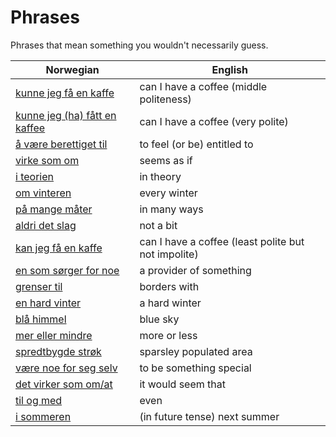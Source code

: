 # Phrases

Phrases that mean something you wouldn't necessarily guess.

| Norwegian | English |
| --- | --- |
| [kunne jeg få en kaffe](https://www.ordnett.no/search?language=no&phrase=kunne%20jeg%20få%20en%20kaffe) | can I have a coffee (middle politeness) |
| [kunne jeg (ha) fått en kaffee](https://www.ordnett.no/search?language=no&phrase=kunne%20jeg%20(ha)%20fått%20en%20kaffee) | can I have a coffee (very polite) |
| [å være berettiget til](https://www.ordnett.no/search?language=no&phrase=å%20være%20berettiget%20til) | to feel (or be) entitled to |
| [virke som om](https://www.ordnett.no/search?language=no&phrase=virke%20som%20om) | seems as if |
| [i teorien](https://www.ordnett.no/search?language=no&phrase=i%20teorien) | in theory |
| [om vinteren](https://www.ordnett.no/search?language=no&phrase=om%20vinteren) | every winter |
| [på mange måter](https://www.ordnett.no/search?language=no&phrase=på%20mange%20måter) | in many ways |
| [aldri det slag](https://www.ordnett.no/search?language=no&phrase=aldri%20det%20slag) | not a bit |
| [kan jeg få en kaffe](https://www.ordnett.no/search?language=no&phrase=kan%20jeg%20få%20en%20kaffe) | can I have a coffee (least polite but not impolite) |
| [en som sørger for noe](https://www.ordnett.no/search?language=no&phrase=en%20som%20sørger%20for%20noe) | a provider of something |
| [grenser til](https://www.ordnett.no/search?language=no&phrase=grenser%20til) | borders with |
| [en hard vinter](https://www.ordnett.no/search?language=no&phrase=en%20hard%20vinter) | a hard winter |
| [blå himmel](https://www.ordnett.no/search?language=no&phrase=blå%20himmel) | blue sky |
| [mer eller mindre](https://www.ordnett.no/search?language=no&phrase=mer%20eller%20mindre) | more or less |
| [spredtbygde strøk](https://www.ordnett.no/search?language=no&phrase=spredtbygde%20strøk) | sparsley populated area |
| [være noe for seg selv](https://www.ordnett.no/search?language=no&phrase=være%20noe%20for%20seg%20selv) | to be something special |
| [det virker som om/at](https://www.ordnett.no/search?language=no&phrase=det%20virker%20som%20om/at) | it would seem that |
| [til og med](https://www.ordnett.no/search?language=no&phrase=til%20og%20med) | even |
| [i sommeren](https://www.ordnett.no/search?language=no&phrase=i%20sommeren) | (in future tense) next summer |

